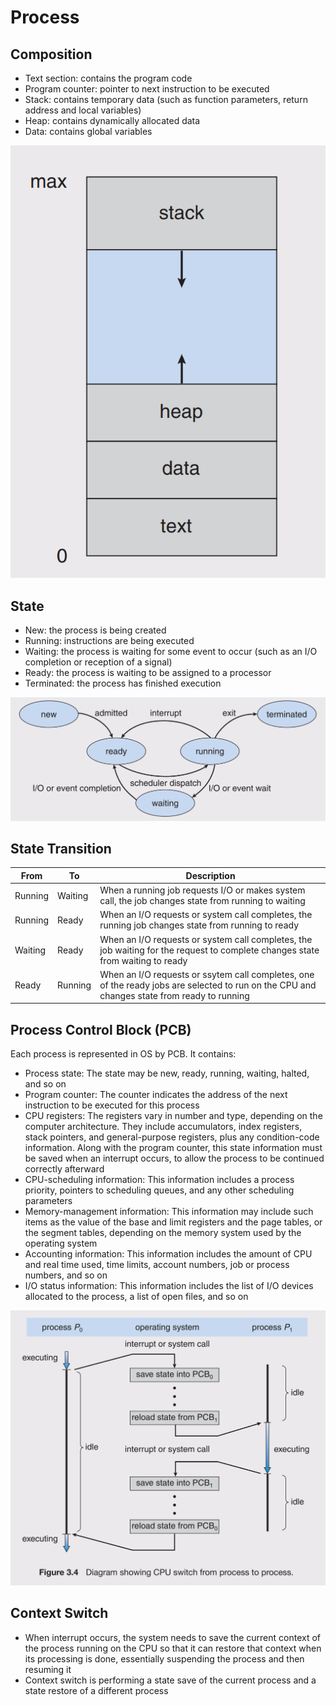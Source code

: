 # Process

## Composition

- Text section: contains the program code
- Program counter: pointer to next instruction to be executed
- Stack: contains temporary data (such as function parameters, return address and local variables)
- Heap: contains dynamically allocated data
- Data: contains global variables

![Process Structure](images/process_structure.png)

## State

- New: the process is being created
- Running: instructions are being executed
- Waiting: the process is waiting for some event to occur (such as an I/O completion or reception of a signal)
- Ready: the process is waiting to be assigned to a processor
- Terminated: the process has finished execution

![Process Lifecycle](images/process_lifecycle.png)

## State Transition

| From | To | Description |
| ---- | -- | ----------- |
| Running | Waiting | When a running job requests I/O or makes system call, the job changes state from running to waiting |
| Running | Ready | When an I/O requests or system call completes, the running job changes state from running to ready
| Waiting | Ready | When an I/O requests or system call completes, the job waiting for the request to complete changes state from waiting to ready
| Ready | Running | When an I/O requests or ssytem call completes, one of the ready jobs are selected to run on the CPU and changes state from ready to running

## Process Control Block (PCB)

Each process is represented in OS by PCB. It contains:

- Process state: The state may be new, ready, running, waiting, halted, and so on
- Program counter: The counter indicates the address of the next instruction to be executed for this process
- CPU registers: The registers vary in number and type, depending on the computer architecture. They include accumulators, index registers, stack pointers, and general-purpose registers, plus any condition-code information. Along with the program counter, this state information must be saved when an interrupt occurs, to allow the process to be continued correctly afterward
- CPU-scheduling information: This information includes a process priority, pointers to scheduling queues, and any other scheduling parameters
- Memory-management information: This information may include such items as the value of the base and limit registers and the page tables, or the segment tables, depending on the memory system used by the operating system
- Accounting information: This information includes the amount of CPU and real time used, time limits, account numbers, job or process numbers, and so on
- I/O status information: This information includes the list of I/O devices allocated to the process, a list of open files, and so on

![Process Lifecycle](images/process_switching.png)

## Context Switch

- When interrupt occurs, the system needs to save the current context of the process running on the CPU so that it can restore that context when its processing is done, essentially suspending the process and then resuming it
- Context switch is performing a state save of the current process and a state restore of a different process
